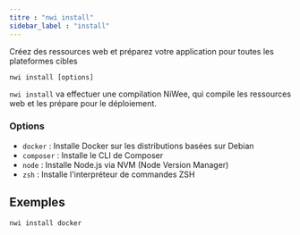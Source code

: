 ```yaml
---
titre : "nwi install"
sidebar_label : "install"
---
```


Créez des ressources web et préparez votre application pour toutes les plateformes cibles

```shell
nwi install [options]
```

`nwi install` va effectuer une compilation NiWee, qui compile les ressources web et les prépare pour le déploiement.

### Options

 - `docker` : Installe Docker sur les distributions basées sur Debian
 - `composer` : Installe le CLI de Composer
 - `node` : Installe Node.js via NVM (Node Version Manager)
 - `zsh` : Installe l'interpréteur de commandes ZSH
      

## Exemples

```shell
nwi install docker
```